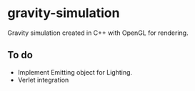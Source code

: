 # gravity-simulation
Gravity simulation created in C++ with OpenGL for rendering.

## To do 

- Implement Emitting object for Lighting.
- Verlet integration
